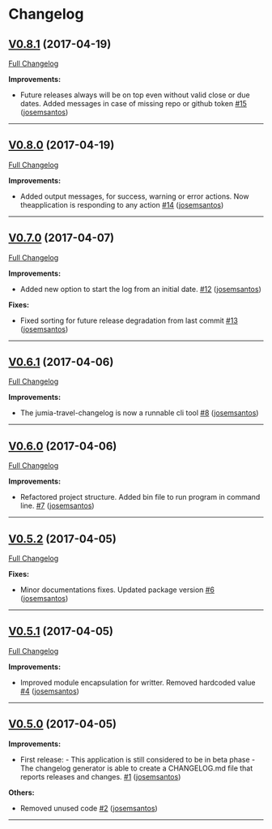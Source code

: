# Changelog
## [V0.8.1](https://github.com/josemsantos/jumia-travel-changelog-generator/milestone/8) (2017-04-19)
[Full Changelog](https://github.com/josemsantos/jumia-travel-changelog-generator/compare/V0.8.0...V0.8.1)

**Improvements:**

- Future releases always will be on top even without valid close or due dates. Added messages in case of missing repo or github token [#15](https://github.com/josemsantos/jumia-travel-changelog-generator/pull/15) ([josemsantos](https://api.github.com/users/josemsantos))

---

## [V0.8.0](https://github.com/josemsantos/jumia-travel-changelog-generator/milestone/7) (2017-04-19)
[Full Changelog](https://github.com/josemsantos/jumia-travel-changelog-generator/compare/V0.7.0...V0.8.0)

**Improvements:**

- Added output messages, for success, warning or error actions. Now theapplication is responding to any action [#14](https://github.com/josemsantos/jumia-travel-changelog-generator/pull/14) ([josemsantos](https://api.github.com/users/josemsantos))

---

## [V0.7.0](https://github.com/josemsantos/jumia-travel-changelog-generator/milestone/6) (2017-04-07)
[Full Changelog](https://github.com/josemsantos/jumia-travel-changelog-generator/compare/V0.6.1...V0.7.0)

**Improvements:**

- Added new option to start the log from an initial date. [#12](https://github.com/josemsantos/jumia-travel-changelog-generator/pull/12) ([josemsantos](https://api.github.com/users/josemsantos))

**Fixes:**

- Fixed sorting for future release degradation from last commit [#13](https://github.com/josemsantos/jumia-travel-changelog-generator/pull/13) ([josemsantos](https://api.github.com/users/josemsantos))

---

## [V0.6.1](https://github.com/josemsantos/jumia-travel-changelog-generator/milestone/5) (2017-04-06)
[Full Changelog](https://github.com/josemsantos/jumia-travel-changelog-generator/compare/V0.6.0...V0.6.1)

**Improvements:**

- The jumia-travel-changelog is now a runnable cli tool [#8](https://github.com/josemsantos/jumia-travel-changelog-generator/pull/8) ([josemsantos](https://api.github.com/users/josemsantos))

---

## [V0.6.0](https://github.com/josemsantos/jumia-travel-changelog-generator/milestone/4) (2017-04-06)
[Full Changelog](https://github.com/josemsantos/jumia-travel-changelog-generator/compare/V0.5.2...V0.6.0)

**Improvements:**

- Refactored project structure. Added bin file to run program in command line. [#7](https://github.com/josemsantos/jumia-travel-changelog-generator/pull/7) ([josemsantos](https://api.github.com/users/josemsantos))

---

## [V0.5.2](https://github.com/josemsantos/jumia-travel-changelog-generator/milestone/3) (2017-04-05)
[Full Changelog](https://github.com/josemsantos/jumia-travel-changelog-generator/compare/V0.5.1...V0.5.2)

**Fixes:**

- Minor documentations fixes. Updated package version [#6](https://github.com/josemsantos/jumia-travel-changelog-generator/pull/6) ([josemsantos](https://api.github.com/users/josemsantos))

---

## [V0.5.1](https://github.com/josemsantos/jumia-travel-changelog-generator/milestone/2) (2017-04-05)
[Full Changelog](https://github.com/josemsantos/jumia-travel-changelog-generator/compare/V0.5.0...V0.5.1)

**Improvements:**

- Improved module encapsulation for writter. Removed hardcoded value [#4](https://github.com/josemsantos/jumia-travel-changelog-generator/pull/4) ([josemsantos](https://api.github.com/users/josemsantos))

---

## [V0.5.0](https://github.com/josemsantos/jumia-travel-changelog-generator/milestone/1) (2017-04-05)

**Improvements:**

- First release: - This application is still considered to be in beta phase - The changelog generator is able to create a CHANGELOG.md file that reports releases and changes. [#1](https://github.com/josemsantos/jumia-travel-changelog-generator/pull/1) ([josemsantos](https://api.github.com/users/josemsantos))

**Others:**

- Removed unused code [#2](https://github.com/josemsantos/jumia-travel-changelog-generator/pull/2) ([josemsantos](https://api.github.com/users/josemsantos))

---

